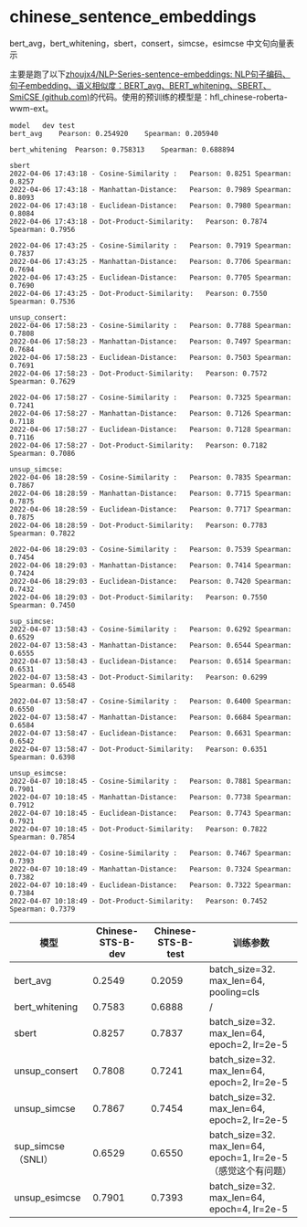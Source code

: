 # chinese_sentence_embeddings
bert_avg，bert_whitening，sbert，consert，simcse，esimcse 中文句向量表示

主要是跑了以下[zhoujx4/NLP-Series-sentence-embeddings: NLP句子编码、句子embedding、语义相似度：BERT_avg、BERT_whitening、SBERT、SmiCSE (github.com)](https://github.com/zhoujx4/NLP-Series-sentence-embeddings)的代码。使用的预训练的模型是：hfl_chinese-roberta-wwm-ext。

```
model   dev test
bert_avg    Pearson: 0.254920    Spearman: 0.205940

bert_whitening  Pearson: 0.758313    Spearman: 0.688894

sbert
2022-04-06 17:43:18 - Cosine-Similarity :	Pearson: 0.8251	Spearman: 0.8257
2022-04-06 17:43:18 - Manhattan-Distance:	Pearson: 0.7989	Spearman: 0.8093
2022-04-06 17:43:18 - Euclidean-Distance:	Pearson: 0.7980	Spearman: 0.8084
2022-04-06 17:43:18 - Dot-Product-Similarity:	Pearson: 0.7874	Spearman: 0.7956

2022-04-06 17:43:25 - Cosine-Similarity :	Pearson: 0.7919	Spearman: 0.7837
2022-04-06 17:43:25 - Manhattan-Distance:	Pearson: 0.7706	Spearman: 0.7694
2022-04-06 17:43:25 - Euclidean-Distance:	Pearson: 0.7705	Spearman: 0.7690
2022-04-06 17:43:25 - Dot-Product-Similarity:	Pearson: 0.7550	Spearman: 0.7536

unsup_consert:
2022-04-06 17:58:23 - Cosine-Similarity :	Pearson: 0.7788	Spearman: 0.7808
2022-04-06 17:58:23 - Manhattan-Distance:	Pearson: 0.7497	Spearman: 0.7684
2022-04-06 17:58:23 - Euclidean-Distance:	Pearson: 0.7503	Spearman: 0.7691
2022-04-06 17:58:23 - Dot-Product-Similarity:	Pearson: 0.7572	Spearman: 0.7629

2022-04-06 17:58:27 - Cosine-Similarity :	Pearson: 0.7325	Spearman: 0.7241
2022-04-06 17:58:27 - Manhattan-Distance:	Pearson: 0.7126	Spearman: 0.7118
2022-04-06 17:58:27 - Euclidean-Distance:	Pearson: 0.7128	Spearman: 0.7116
2022-04-06 17:58:27 - Dot-Product-Similarity:	Pearson: 0.7182	Spearman: 0.7086

unsup_simcse:
2022-04-06 18:28:59 - Cosine-Similarity :	Pearson: 0.7835	Spearman: 0.7867
2022-04-06 18:28:59 - Manhattan-Distance:	Pearson: 0.7715	Spearman: 0.7875
2022-04-06 18:28:59 - Euclidean-Distance:	Pearson: 0.7717	Spearman: 0.7875
2022-04-06 18:28:59 - Dot-Product-Similarity:	Pearson: 0.7783	Spearman: 0.7822

2022-04-06 18:29:03 - Cosine-Similarity :	Pearson: 0.7539	Spearman: 0.7454
2022-04-06 18:29:03 - Manhattan-Distance:	Pearson: 0.7414	Spearman: 0.7424
2022-04-06 18:29:03 - Euclidean-Distance:	Pearson: 0.7420	Spearman: 0.7432
2022-04-06 18:29:03 - Dot-Product-Similarity:	Pearson: 0.7550	Spearman: 0.7450

sup_simcse:
2022-04-07 13:58:43 - Cosine-Similarity :	Pearson: 0.6292	Spearman: 0.6529
2022-04-07 13:58:43 - Manhattan-Distance:	Pearson: 0.6544	Spearman: 0.6555
2022-04-07 13:58:43 - Euclidean-Distance:	Pearson: 0.6514	Spearman: 0.6531
2022-04-07 13:58:43 - Dot-Product-Similarity:	Pearson: 0.6299	Spearman: 0.6548

2022-04-07 13:58:47 - Cosine-Similarity :	Pearson: 0.6400	Spearman: 0.6550
2022-04-07 13:58:47 - Manhattan-Distance:	Pearson: 0.6684	Spearman: 0.6584
2022-04-07 13:58:47 - Euclidean-Distance:	Pearson: 0.6631	Spearman: 0.6542
2022-04-07 13:58:47 - Dot-Product-Similarity:	Pearson: 0.6351	Spearman: 0.6398

unsup_esimcse:
2022-04-07 10:18:45 - Cosine-Similarity :	Pearson: 0.7881	Spearman: 0.7901
2022-04-07 10:18:45 - Manhattan-Distance:	Pearson: 0.7738	Spearman: 0.7912
2022-04-07 10:18:45 - Euclidean-Distance:	Pearson: 0.7743	Spearman: 0.7921
2022-04-07 10:18:45 - Dot-Product-Similarity:	Pearson: 0.7822	Spearman: 0.7854

2022-04-07 10:18:49 - Cosine-Similarity :	Pearson: 0.7467	Spearman: 0.7393
2022-04-07 10:18:49 - Manhattan-Distance:	Pearson: 0.7324	Spearman: 0.7382
2022-04-07 10:18:49 - Euclidean-Distance:	Pearson: 0.7322	Spearman: 0.7384
2022-04-07 10:18:49 - Dot-Product-Similarity:	Pearson: 0.7452	Spearman: 0.7379
```

| 模型               | Chinese-STS-B-dev | Chinese-STS-B-test | 训练参数                                                     |
| ------------------ | ----------------- | ------------------ | ------------------------------------------------------------ |
| bert_avg           | 0.2549            | 0.2059             | batch_size=32. max_len=64, pooling=cls                       |
| bert_whitening     | 0.7583            | 0.6888             | /                                                            |
| sbert              | 0.8257            | 0.7837             | batch_size=32. max_len=64, epoch=2, lr=2e-5                  |
| unsup_consert      | 0.7808            | 0.7241             | batch_size=32. max_len=64, epoch=2, lr=2e-5                  |
| unsup_simcse       | 0.7867            | 0.7454             | batch_size=32. max_len=64, epoch=2, lr=2e-5                  |
| sup_simcse（SNLI） | 0.6529            | 0.6550             | batch_size=32. max_len=64, epoch=1, lr=2e-5 <br />（感觉这个有问题） |
| unsup_esimcse      | 0.7901            | 0.7393             | batch_size=32. max_len=64, epoch=4, lr=2e-5                  |

